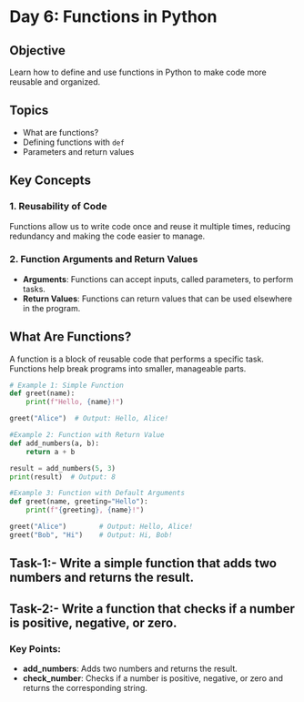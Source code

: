 # Day 6: Functions in Python

## Objective

Learn how to define and use functions in Python to make code more reusable and organized.

## Topics

- What are functions?
- Defining functions with `def`
- Parameters and return values

## Key Concepts

### 1. Reusability of Code
Functions allow us to write code once and reuse it multiple times, reducing redundancy and making the code easier to manage.

### 2. Function Arguments and Return Values
- **Arguments**: Functions can accept inputs, called parameters, to perform tasks.
- **Return Values**: Functions can return values that can be used elsewhere in the program.

## What Are Functions?

A function is a block of reusable code that performs a specific task. Functions help break programs into smaller, manageable parts.
``` python
# Example 1: Simple Function
def greet(name):
    print(f"Hello, {name}!")

greet("Alice")  # Output: Hello, Alice!

#Example 2: Function with Return Value
def add_numbers(a, b):
    return a + b

result = add_numbers(5, 3)
print(result)  # Output: 8

#Example 3: Function with Default Arguments
def greet(name, greeting="Hello"):
    print(f"{greeting}, {name}!")

greet("Alice")        # Output: Hello, Alice!
greet("Bob", "Hi")    # Output: Hi, Bob!
```

## Task-1:- Write a simple function that adds two numbers and returns the result.
## Task-2:- Write a function that checks if a number is positive, negative, or zero.

### Key Points:
- **add_numbers**: Adds two numbers and returns the result.
- **check_number**: Checks if a number is positive, negative, or zero and returns the corresponding string.













